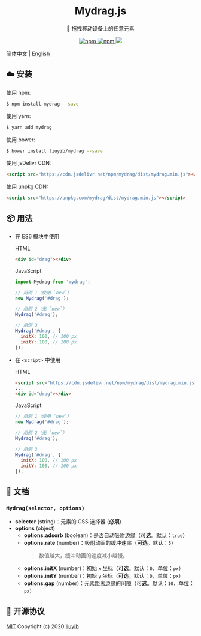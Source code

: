 <h1 align="center">Mydrag.js</h1>

<p align="center">🐾 拖拽移动设备上的任意元素</p>

<p align="center">
  <a href="https://www.npmjs.com/package/mydrag" target="_blank" rel="noopener noreferrer">
    <img alt="npm" src="https://img.shields.io/npm/v/mydrag.svg?style=flat-square">
  </a>
  <a href="https://www.npmjs.com/package/mydrag" target="_blank" rel="noopener noreferrer">
    <img alt="npm" src="https://img.shields.io/npm/dt/mydrag.svg?style=flat-square">
  </a>
  <a href="https://codecov.io/gh/liuyib/mydrag" target="_blank" rel="noopener noreferrer">
    <img src="https://codecov.io/gh/liuyib/mydrag/branch/master/graph/badge.svg?style=flat-square" />
  </a>
</p>

[简体中文](https://github.com/liuyib/mydrag/blob/master/README.md) | [English](https://github.com/liuyib/mydrag/blob/master/README_en-US.md)

## :cloud: 安装

使用 npm:

```bash
$ npm install mydrag --save
```

使用 yarn:

```bash
$ yarn add mydrag
```

使用 bower:

```bash
$ bower install liuyib/mydrag --save
```

使用 jsDelivr CDN:

```html
<script src="https://cdn.jsdelivr.net/npm/mydrag/dist/mydrag.min.js"></script>
```

使用 unpkg CDN:

```html
<script src="https://unpkg.com/mydrag/dist/mydrag.min.js"></script>
```

## :package: 用法

- 在 ES6 模块中使用

  HTML

  ```html
  <div id="drag"></div>
  ```

  JavaScript

  ```js
  import Mydrag from 'mydrag';

  // 用例 1（使用 `new`）
  new Mydrag('#drag');

  // 用例 2（无 `new`）
  Mydrag('#drag');

  // 用例 3
  Mydrag('#drag', {
    initX: 100, // 100 px
    initY: 100, // 100 px
  });
  ```

- 在 `<script>` 中使用

  HTML

  ```html
  <script src="https://cdn.jsdelivr.net/npm/mydrag/dist/mydrag.min.js"></script>
  ...
  <div id="drag"></div>
  ```

  JavaScript

  ```js
  // 用例 1（使用 `new`）
  new Mydrag('#drag');

  // 用例 2（无 `new`）
  Mydrag('#drag');

  // 用例 3
  Mydrag('#drag', {
    initX: 100, // 100 px
    initY: 100, // 100 px
  });
  ```

## :memo: 文档

### `Mydrag(selector, options)`

- **selector** (string)：元素的 CSS 选择器 (**必须**)
- **options** (object)
  - **options.adsorb** (boolean)：是否自动吸附边缘（**可选**。默认：`true`）
  - **options.rate** (number)：吸附动画的缓冲速率（**可选**。默认：`5`）
    > 数值越大，缓冲动画的速度减小越慢。
  - **options.initX** (number)：初始 `x` 坐标（**可选**。默认：`0`，单位：`px`）
  - **options.initY** (number)：初始 `y` 坐标（**可选**。默认：`0`，单位：`px`）
  - **options.gap** (number)：元素距离边缘的间隙（**可选**。默认：`10`，单位：`px`）

## :handshake: 开源协议

[MIT](https://github.com/liuyib/mydrag/blob/master/LICENSE) Copyright (c) 2020 [liuyib](https://github.com/liuyib/)
